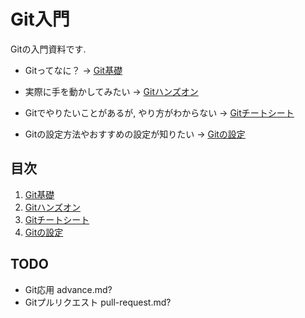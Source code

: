 # Git入門

Gitの入門資料です.

- Gitってなに？
→ [Git基礎](./basics.md)

- 実際に手を動かしてみたい
→ [Gitハンズオン](./hands-on.md)

- Gitでやりたいことがあるが, やり方がわからない
→ [Gitチートシート](./cheatsheet.md)

- Gitの設定方法やおすすめの設定が知りたい
→ [Gitの設定](./config.md)


## 目次

1. [Git基礎](./basics.md)
2. [Gitハンズオン](./hands-on.md)
3. [Gitチートシート](./cheatsheet.md)
4. [Gitの設定](./config.md)

## TODO

- Git応用 advance.md?
- Gitプルリクエスト pull-request.md?
